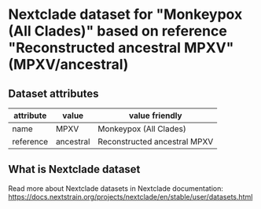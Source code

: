 # Nextclade dataset for "Monkeypox (All Clades)" based on reference "Reconstructed ancestral MPXV" (MPXV/ancestral)


## Dataset attributes

| attribute            | value                | value friendly                           |
| -------------------- | -------------------- | ---------------------------------------- |
| name                 | MPXV                 | Monkeypox (All Clades)                   |
| reference            | ancestral            | Reconstructed ancestral MPXV             |


## What is Nextclade dataset

Read more about Nextclade datasets in Nextclade documentation: https://docs.nextstrain.org/projects/nextclade/en/stable/user/datasets.html
